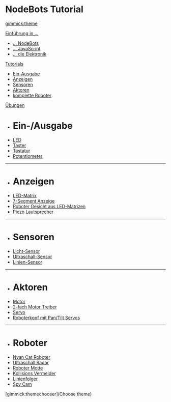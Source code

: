 # NodeBots Tutorial


[gimmick:theme](spacelab)


[Einführung in ...]()

* [... NodeBots](intros/nodebots.md)
* [... JavaScript](intros/jsprimer.md)
* [... die Elektronik](intros/eprimer.md)

[Tutorials]()

* [Ein-Ausgabe](tutorials/ios.md)
* [Anzeigen](tutorials/displays.md)
* [Sensoren](tutorials/sensors.md)
* [Aktoren](tutorials/actors.md)
* [komplette Roboter](tutorials/robots.md)

[Übungen]()

* # Ein-/Ausgabe
* [LED](tutorials/exercises/led.md)
* [Taster](tutorials/exercises/button.md)
* [Tastatur](tutorials/exercises/keypad.md)
* [Potentiometer](tutorials/exercises/poti.md)
- - - -
* # Anzeigen
* [LED-Matrix](tutorials/exercises/led-matrix.md "LED-Matrix")
* [7-Segment Anzeige](tutorials/exercises/7-segment.md "7-Segment Anzeige")
* [Roboter Gesicht aus LED-Matrizen](tutorials/exercises/multi-led-matrix.md "Roboter Gesicht aus LED-Matrizen")
* [Piezo Lautsprecher](tutorials/exercises/piezo.md "Piezo Lautsprecher")
- - - -
* # Sensoren
* [Licht-Sensor](tutorials/exercises/ldr.md)
* [Ultraschall-Sensor](tutorials/exercises/ultrasonic.md)
* [Linien-Sensor](tutorials/exercises/line-sensor.md)
- - - -
* # Aktoren
* [Motor](tutorials/exercises/motor.md)
* [2-fach Motor Treiber](tutorials/exercises/dual-motor.md)
* [Servo](tutorials/exercises/servo.md)
* [Roboterkopf mit Pan/Tilt Servos](tutorials/exercises/servo-pan-tilt.md)
- - - -
* # Roboter
* [Nyan Cat Roboter](tutorials/exercises/nyan-cat.md) 
* [Ultraschall Radar](tutorials/exercises/radar.md)
* [Roboter Motte](tutorials/exercises/moth.md)
* [Kollisions Vermeider](tutorials/exercises/collision-avoid.md)
* [Linienfolger](tutorials/exercises/line-follow.md)
* [Spy Cam](tutorials/exercises/spy-cam.md)


[gimmick:themechooser](Choose theme)
